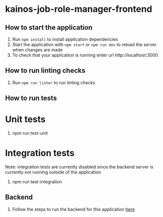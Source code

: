 # kainos-job-role-manager-frontend

## How to start the application
1. Run `npm install` to install application dependencies
2. Start the application with `npm start` or `npm run dev` to reload the server when changes are made
3. To check that your application is running enter url http://localhost:3000

## How to run linting checks
1. Run `npm run linter` to run linting checks

## How to run tests
# Unit tests 
1. npm run test-unit

# Integration tests
Note: integration tests are currently disabled since the backend server is currently not running outside of the application
1. npm run test-integration

## Backend
1. Follow the steps to run the backend for this application <a href="https://github.com/thomkainos/kainos-job-role-manager-backend" target="_blank">here</a>